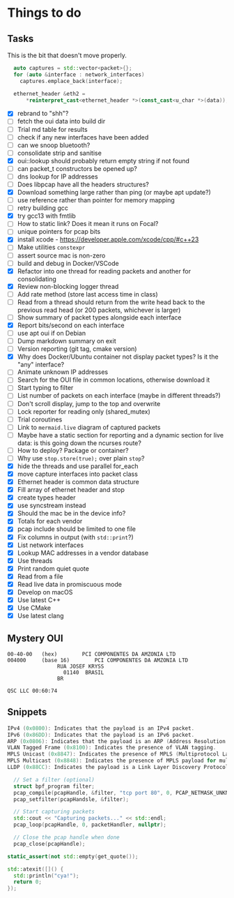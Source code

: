 # Things to do

## Tasks

This is the bit that doesn't move properly.

```cpp
  auto captures = std::vector<packet>{};
  for (auto &interface : network_interfaces)
    captures.emplace_back(interface);
```

```cpp
  ethernet_header &eth2 =
      *reinterpret_cast<ethernet_header *>(const_cast<u_char *>(data));
```

- [x] rebrand to "shh"?
- [ ] fetch the oui data into build dir
- [ ] Trial md table for results
- [ ] check if any new interfaces have been added
- [ ] can we snoop bluetooth?
- [ ] consolidate strip and sanitise
- [x] oui::lookup should probably return empty string if not found
- [ ] can packet_t constructors be opened up?
- [ ] dns lookup for IP addresses
- [ ] Does libpcap have all the headers structures?
- [x] Download something large rather than ping (or maybe apt update?)
- [ ] use reference rather than pointer for memory mapping
- [ ] retry building gcc
- [x] try gcc13 with fmtlib
- [ ] How to static link? Does it mean it runs on Focal?
- [ ] unique pointers for pcap bits
- [x] install xcode - https://developer.apple.com/xcode/cpp/#c++23
- [ ] Make utilities `constexpr`
- [ ] assert source mac is non-zero
- [ ] build and debug in Docker/VSCode
- [x] Refactor into one thread for reading packets and another for consolidating
- [x] Review non-blocking logger thread
- [ ] Add rate method (store last access time in class)
- [ ] Read from a thread should return from the write head back to the previous read head (or 200 packets, whichever is larger) 
- [ ] Show summary of packet types alongside each interface
- [x] Report bits/second on each interface
- [ ] use apt oui if on Debian
- [ ] Dump markdown summary on exit
- [ ] Version reporting (git tag, cmake version)
- [x] Why does Docker/Ubuntu container not display packet types? Is it the "any" interface?
- [ ] Animate unknown IP addresses
- [ ] Search for the OUI file in common locations, otherwise download it
- [ ] Start typing to filter
- [ ] List number of packets on each interface (maybe in different threads?)
- [ ] Don't scroll display, jump to the top and overwrite
- [ ] Lock reporter for reading only (shared_mutex)
- [ ] Trial coroutines
- [ ] Link to `mermaid.live` diagram of captured packets
- [ ] Maybe have a static section for reporting and a dynamic section for live data: is this going down the ncurses route?
- [ ] How to deploy? Package or container?
- [ ] Why use `stop.store(true);` over plain `stop`?
- [x] hide the threads and use parallel for_each
- [x] move capture interfaces into packet class
- [x] Ethernet header is common data structure
- [x] Fill array of ethernet header and stop
- [x] create types header
- [x] use syncstream instead
- [x] Should the mac be in the device info?
- [x] Totals for each vendor
- [x] pcap include should be limited to one file
- [x] Fix columns in output (with `std::print`?)
- [x] List network interfaces
- [x] Lookup MAC addresses in a vendor database
- [x] Use threads
- [x] Print random quiet quote
- [x] Read from a file
- [x] Read live data in promiscuous mode
- [x] Develop on macOS
- [x] Use latest C++
- [x] Use CMake
- [x] Use latest clang

## Mystery OUI

```
00-40-00   (hex)		PCI COMPONENTES DA AMZONIA LTD
004000     (base 16)		PCI COMPONENTES DA AMZONIA LTD
				RUA JOSEF KRYSS
				  01140  BRASIL
				BR

QSC LLC 00:60:74
```

## Snippets

```cpp
IPv4 (0x0800): Indicates that the payload is an IPv4 packet.
IPv6 (0x86DD): Indicates that the payload is an IPv6 packet.
ARP (0x0806): Indicates that the payload is an ARP (Address Resolution Protocol) packet.
VLAN Tagged Frame (0x8100): Indicates the presence of VLAN tagging.
MPLS Unicast (0x8847): Indicates the presence of MPLS (Multiprotocol Label Switching) payload.
MPLS Multicast (0x8848): Indicates the presence of MPLS payload for multicast packets.
LLDP (0x88CC): Indicates the payload is a Link Layer Discovery Protocol frame.

  // Set a filter (optional)
  struct bpf_program filter;
  pcap_compile(pcapHandle, &filter, "tcp port 80", 0, PCAP_NETMASK_UNKNOWN);
  pcap_setfilter(pcapHandsle, &filter);

  // Start capturing packets
  std::cout << "Capturing packets..." << std::endl;
  pcap_loop(pcapHandle, 0, packetHandler, nullptr);

  // Close the pcap handle when done
  pcap_close(pcapHandle);

static_assert(not std::empty(get_quote());

std::atexit([]() {
  std::println("cya!");
  return 0;
});
```
